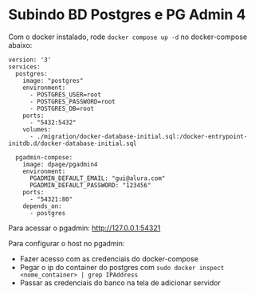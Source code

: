 # Subindo BD Postgres e PG Admin 4
Com o docker instalado, rode `docker compose up -d` no docker-compose abaixo:

```
version: '3'
services:
  postgres:
    image: "postgres"
    environment:
      - POSTGRES_USER=root
      - POSTGRES_PASSWORD=root
      - POSTGRES_DB=root      
    ports:
      - "5432:5432"
    volumes:
      - ./migration/docker-database-initial.sql:/docker-entrypoint-initdb.d/docker-database-initial.sql   

  pgadmin-compose:
    image: dpage/pgadmin4
    environment:
      PGADMIN_DEFAULT_EMAIL: "gui@alura.com"
      PGADMIN_DEFAULT_PASSWORD: "123456"
    ports:
      - "54321:80"
    depends_on:
      - postgres
```

Para acessar o pgadmin: http://127.0.0.1:54321

Para configurar o host no pgadmin: 

- Fazer acesso com as credenciais do docker-compose
- Pegar o ip do container do postgres com `sudo docker inspect <nome_container> | grep IPAddress`
- Passar as credenciais do banco na tela de adicionar servidor